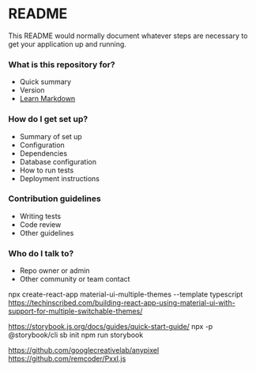 # README #

This README would normally document whatever steps are necessary to get your application up and running.

### What is this repository for? ###

* Quick summary
* Version
* [Learn Markdown](https://bitbucket.org/tutorials/markdowndemo)

### How do I get set up? ###

* Summary of set up
* Configuration
* Dependencies
* Database configuration
* How to run tests
* Deployment instructions

### Contribution guidelines ###

* Writing tests
* Code review
* Other guidelines

### Who do I talk to? ###

* Repo owner or admin
* Other community or team contact

npx create-react-app material-ui-multiple-themes --template typescript
https://techinscribed.com/building-react-app-using-material-ui-with-support-for-multiple-switchable-themes/

https://storybook.js.org/docs/guides/quick-start-guide/
npx -p @storybook/cli sb init
npm run storybook


https://github.com/googlecreativelab/anypixel
https://github.com/remcoder/Pxxl.js